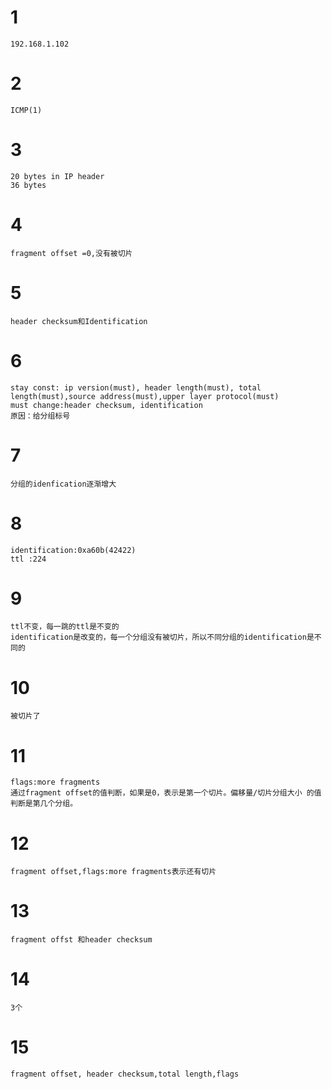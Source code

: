 # 1
```
192.168.1.102
```
# 2
```
ICMP(1)
```
# 3
```
20 bytes in IP header 
36 bytes 
```
# 4
```
fragment offset =0,没有被切片
```
# 5
```
header checksum和Identification
```
# 6
```
stay const: ip version(must), header length(must), total length(must),source address(must),upper layer protocol(must)
must change:header checksum, identification
原因：给分组标号
```
# 7
```
分组的idenfication逐渐增大
```
# 8
```
identification:0xa60b(42422)
ttl :224
```
# 9
```
ttl不变，每一跳的ttl是不变的
identification是改变的，每一个分组没有被切片，所以不同分组的identification是不同的
```
# 10
```
被切片了
```
# 11
```
flags:more fragments
通过fragment offset的值判断，如果是0，表示是第一个切片。偏移量/切片分组大小 的值判断是第几个分组。
```
# 12
```
fragment offset,flags:more fragments表示还有切片
```
# 13
```
fragment offst 和header checksum
```
# 14
```
3个
```
# 15
```
fragment offset, header checksum,total length,flags
```
